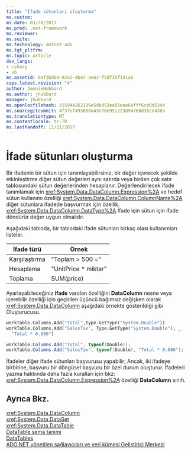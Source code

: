 ```yaml
---
title: "İfade sütunları oluşturma"
ms.custom: 
ms.date: 03/30/2017
ms.prod: .net-framework
ms.reviewer: 
ms.suite: 
ms.technology: dotnet-ado
ms.tgt_pltfrm: 
ms.topic: article
dev_langs:
- csharp
- vb
ms.assetid: 0af3bd64-92a2-4b47-ae62-f5df35f131a6
caps.latest.revision: "4"
author: JennieHubbard
ms.author: jhubbard
manager: jhubbard
ms.openlocfilehash: 315944262136e5db453ea01eae64fff6cb0d534d
ms.sourcegitcommit: 4f3fef493080a43e70e951223894768d36ce430a
ms.translationtype: MT
ms.contentlocale: tr-TR
ms.lasthandoff: 11/21/2017
---
```

# <a name="creating-expression-columns"></a>İfade sütunları oluşturma
Bir ifadenin bir sütun için tanımlayabilirsiniz, bir değer içerecek şekilde etkinleştirme diğer sütun değerleri aynı satırda veya birden çok satır tablosundaki sütun değerlerinden hesaplanır. Değerlendirilecek ifade tanımlamak için <xref:System.Data.DataColumn.Expression%2A> ve hedef sütun kullanımı özelliği <xref:System.Data.DataColumn.ColumnName%2A> diğer sütunlara ifadede başvurmak için özellik. <xref:System.Data.DataColumn.DataType%2A> İfade için sütun için ifade döndürür değer uygun olmalıdır.  
  
 Aşağıdaki tabloda, bir tablodaki ifade sütunları birkaç olası kullanımları listeler.  
  
|İfade türü|Örnek|  
|---------------------|-------------|  
|Karşılaştırma|"Toplam > 500 ="|  
|Hesaplama|"UnitPrice * miktar"|  
|Toplama|SUM(price)|  
  
 Ayarlayabileceğiniz **ifade** varolan özelliğini **DataColumn** nesne veya içerebilir özelliği için geçirilen üçüncü bağımsız değişken olarak <xref:System.Data.DataColumn> aşağıdaki örnekte gösterildiği gibi Oluşturucusu.  
  
```vb  
workTable.Columns.Add("Total",Type.GetType("System.Double"))  
workTable.Columns.Add("SalesTax", Type.GetType("System.Double"), _  
  "Total * 0.086")  
```  
  
```csharp  
workTable.Columns.Add("Total", typeof(Double));  
workTable.Columns.Add("SalesTax", typeof(Double), "Total * 0.086");  
```  
  
 İfadeler diğer ifade sütunları başvurusu yapabilir; Ancak, iki ifadeye birbirine, başvuru bir döngüsel başvuru bir özel durum oluşturur. İfadeleri yazma hakkında daha fazla kuralları için bkz: <xref:System.Data.DataColumn.Expression%2A> özelliği **DataColumn** sınıfı.  
  
## <a name="see-also"></a>Ayrıca Bkz.  
 <xref:System.Data.DataColumn>  
 <xref:System.Data.DataSet>  
 <xref:System.Data.DataTable>  
 [DataTable şema tanımı](../../../../../docs/framework/data/adonet/dataset-datatable-dataview/datatable-schema-definition.md)  
 [DataTables](../../../../../docs/framework/data/adonet/dataset-datatable-dataview/datatables.md)  
 [ADO.NET yönetilen sağlayıcıları ve veri kümesi Geliştirici Merkezi](http://go.microsoft.com/fwlink/?LinkId=217917)
